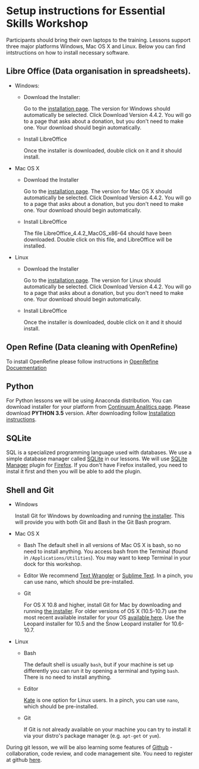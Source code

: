 # Setup instructions for Essential Skills Workshop

Participants should bring their own laptops to the training. Lessons support
three major platforms Windows, Mac OS X and Linux.
Below you can find intstructions on how to install necessary software.

## Libre Office (Data organisation in spreadsheets).
  * Windows:
    * Download the Installer:
    
      Go to the [installation page](https://www.libreoffice.org/download/libreoffice-fresh/).
      The version for Windows should automatically be selected. Click
      Download Version 4.4.2. You will go to a page that asks about
      a donation, but you don't need to make one. Your download should
      begin automatically.

    * Install LibreOffice
    
      Once the installer is downloaded, double click on it and it should install. 

  * Mac OS X
    * Download the Installer
    
      Go to the [installation page](https://www.libreoffice.org/download/libreoffice-fresh/).
      The version for Mac OS X should automatically be selected. Click
      Download Version 4.4.2. You will go to a page that asks about
      a donation, but you don't need to make one. Your download should begin
      automatically.
        
    * Install LibreOffice

      The file LibreOffice_4.4.2_MacOS_x86-64 should have been downloaded.
      Double click on this file, and LibreOffice will be installed. 

  * Linux
    * Download the Installer

      Go to the [installation page](https://www.libreoffice.org/download/libreoffice-fresh/).
      The version for Linux should automatically be selected. Click
      Download Version 4.4.2. You will go to a page that asks about
      a donation, but you don't need to make one. Your download should begin
      automatically.
        
    * Install LibreOffice

      Once the installer is downloaded, double click on it and it should install.
        
## Open Refine (Data cleaning with OpenRefine)
To install OpenRefine please follow instructions in [OpenRefine Docuementation](https://github.com/OpenRefine/OpenRefine/wiki/Installation-Instructions)
 
## Python 
For Python lessons we will be using Anaconda distribution. You can download
installer for your platform from [Continuum Analitics page](https://www.continuum.io/downloads).
Please download **PYTHON 3.5** version.
After downloading follow [Installation instructions](http://docs.continuum.io/anaconda/install).
 
## SQLite
SQL is a specialized programming language used with databases. We use a simple
database manager called [SQLite](http://www.sqlite.org/) in our lessons.
We will use [SQLite Manager](https://addons.mozilla.org/en-us/firefox/addon/sqlite-manager/)
plugin for [Firefox](http://www.datacarpentry.org/sql-ecology/). If you don't have Firefox installed, you need to instal it first and then you will be able to add the plugin. 
 
## Shell and Git
 
  * Windows

    Install Git for Windows by downloading and running
    [the installer](http://msysgit.github.io/).
    This will provide you with both Git and Bash in the Git Bash program.
    
  * Mac OS X

    * Bash
      The default shell in all versions of Mac OS X is bash, so no need to
      install anything. You access bash from the Terminal (found in
      `/Applications/Utilities`). You may want to keep Terminal in your dock
      for this workshop.
      
    * Editor
      We recommend [Text Wrangler](http://www.barebones.com/products/textwrangler/)
      or [Sublime Text](http://www.sublimetext.com/).
      In a pinch, you can use nano, which should be pre-installed.
      
    * Git
    
      For OS X 10.8 and higher, install Git for Mac by downloading and running
      [the installer](http://git-scm.com/downloads). For older versions of OS X
      (10.5-10.7) use the most recent available installer for your OS
      [available here](https://code.google.com/p/git-osx-installer/downloads/list).
      Use the Leopard installer for 10.5 and the Snow Leopard installer for 10.6-10.7.

  * Linux

    * Bash
      
      The default shell is usually `bash`, but if your machine is set up differently
      you can run it by opening a terminal and typing `bash`. There is no need to
      install anything.
    
    * Editor

      [Kate](http://kate-editor.org/) is one option for Linux users. In a pinch,
      you can use `nano`, which should be pre-installed.

    * Git
    
      If Git is not already available on your machine you can try to install it via
      your distro's package manager (e.g. `apt-get` or `yum`).
      
During git lesson, we will be also learning some features of [Github](https://github.com) - collaboration,
code review, and code management site. You need to register at github
[here](https://github.com/join).
